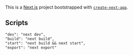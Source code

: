 This is a [Next.js](https://nextjs.org/) project bootstrapped with [`create-next-app`](https://github.com/vercel/next.js/tree/canary/packages/create-next-app).

## Scripts

```
"dev": "next dev",
"build": "next build",
"start": "next build && next start",
"export": "next export"
```
